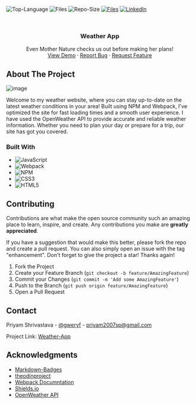 ![Top-Language](https://img.shields.io/github/languages/top/gweryf/weather-app)
![Files](https://img.shields.io/github/directory-file-count/gweryf/weather-app)
![Repo-Size](https://img.shields.io/github/repo-size/gweryf/weather-app)
[![Files](https://img.shields.io/twitter/follow/gweryf?style=social)](https://twitter.com/gweryf)
[![LinkedIn](https://img.shields.io/badge/LinkedIn-Connect!-blue)](https://www.linkedin.com/in/shrivastavpriyam/)

<br />

  <h3 align="center">Weather App</h3>

  <p align="center">
    Even Mother Nature checks us out before making her plans!
    <br />
    <a href="https://gweryf.github.io/weather-app/">View Demo</a>
    ·
    <a href="https://github.com/gweryf/weather-app/issues">Report Bug</a>
    ·
    <a href="https://github.com/gweryf/weather-app/issues">Request Feature</a>
  </p>
</div>


<!-- ABOUT THE PROJECT -->
## About The Project

![image](https://user-images.githubusercontent.com/105338002/221397105-69974e31-12b0-4b20-97b2-bcf1a4a2ddf7.png)

Welcome to my weather website, where you can stay up-to-date on the latest weather conditions in your area! Built using NPM and Webpack, I've optimized the site for fast loading times and a smooth user experience. I have used the OpenWeather API to provide accurate and reliable weather information. Whether you need to plan your day or prepare for a trip, our site has got you covered.

### Built With

* ![JavaScript](https://img.shields.io/badge/javascript-%23323330.svg?style=for-the-badge&logo=javascript&logoColor=%23F7DF1E)
* ![Webpack](https://img.shields.io/badge/webpack-%238DD6F9.svg?style=for-the-badge&logo=webpack&logoColor=black)
* ![NPM](https://img.shields.io/badge/NPM-%23CB3837.svg?style=for-the-badge&logo=npm&logoColor=white)
* ![CSS3](https://img.shields.io/badge/css3-%231572B6.svg?style=for-the-badge&logo=css3&logoColor=white)
* ![HTML5](https://img.shields.io/badge/html5-%23E34F26.svg?style=for-the-badge&logo=html5&logoColor=white)


<!-- CONTRIBUTING -->
## Contributing

Contributions are what make the open source community such an amazing place to learn, inspire, and create. Any contributions you make are **greatly appreciated**.

If you have a suggestion that would make this better, please fork the repo and create a pull request. You can also simply open an issue with the tag "enhancement".
Don't forget to give the project a star! Thanks again!

1. Fork the Project
2. Create your Feature Branch (`git checkout -b feature/AmazingFeature`)
3. Commit your Changes (`git commit -m 'Add some AmazingFeature'`)
4. Push to the Branch (`git push origin feature/AmazingFeature`)
5. Open a Pull Request


<!-- CONTACT -->
## Contact

Priyam Shrivastava - [@gweryf](https://twitter.com/gweryf) - priyam2007sp@gmail.com

Project Link: [Weather-App](https://github.com/gweryf/weather-app)

<!-- ACKNOWLEDGMENTS -->
## Acknowledgments

* [Markdown-Badges](https://github.com/Ileriayo/markdown-badges)
* [theodinproject](https://www.theodinproject.com/)
* [Webpack Documntation](https://webpack.js.org/guides/asset-management/)
* [Shields.io](https://shields.io/)
* [OpenWeather API](https://openweathermap.org/current)

[linkedin-shield]: https://img.shields.io/badge/-LinkedIn-black.svg?style=for-the-badge&logo=linkedin&colorB=555
[linkedin-url]: https://linkedin.com/in/othneildrew
